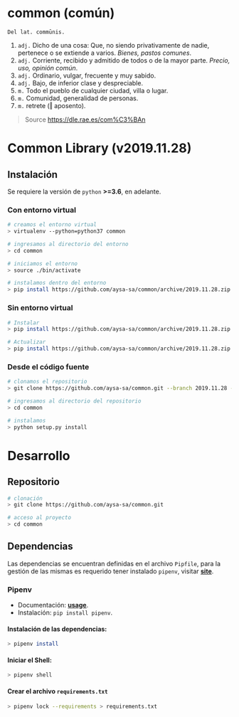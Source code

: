 # common (común) 

```
Del lat. commūnis.
```

1. `adj.` Dicho de una cosa: Que, no siendo privativamente de nadie, pertenece o se extiende a varios. *Bienes, pastos comunes*.
2. `adj.` Corriente, recibido y admitido de todos o de la mayor parte. *Precio, uso, opinión común*.
3. `adj.` Ordinario, vulgar, frecuente y muy sabido.
4. `adj.` Bajo, de inferior clase y despreciable.
5. `m.` Todo el pueblo de cualquier ciudad, villa o lugar.
6. `m.` Comunidad, generalidad de personas.
7. `m.` retrete (‖ aposento).

> Source https://dle.rae.es/com%C3%BAn

# Common Library (v2019.11.28)

## Instalación

Se requiere la versión de `python` **>=3.6**, en adelante.

### Con entorno virtual

```bash
# creamos el entorno virtual
> virtualenv --python=python37 common

# ingresamos al directorio del entorno
> cd common

# iniciamos el entorno
> source ./bin/activate

# instalamos dentro del entorno
> pip install https://github.com/aysa-sa/common/archive/2019.11.28.zip
```

### Sin entorno virtual

```bash
# Instalar
> pip install https://github.com/aysa-sa/common/archive/2019.11.28.zip

# Actualizar
> pip install https://github.com/aysa-sa/common/archive/2019.11.28.zip --upgrade
```

### Desde el código fuente

```bash
# clonamos el repositorio
> git clone https://github.com/aysa-sa/common.git --branch 2019.11.28 --single-branch 

# ingresamos al directorio del repositorio
> cd common

# instalamos
> python setup.py install
```

# Desarrollo

## Repositorio

```bash
# clonación
> git clone https://github.com/aysa-sa/common.git

# acceso al proyecto
> cd common
```

## Dependencias

Las dependencias se encuentran definidas en el archivo `Pipfile`, para la gestión de las mismas es requerido tener instalado `pipenv`, visitar [**site**](https://pipenv.readthedocs.io/).

### Pipenv

* Documentación: [**usage**](https://pipenv.readthedocs.io/en/latest/#pipenv-usage).
* Instalación: `pip install pipenv`.

#### Instalación de las dependencias:

```bash
> pipenv install
```

#### Iniciar el Shell:

```bash
> pipenv shell
```

#### Crear el archivo `requirements.txt`

```bash
> pipenv lock --requirements > requirements.txt
```